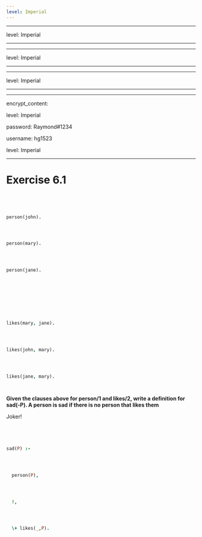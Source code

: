 ```yaml
---
level: Imperial
---
```

---
level: Imperial
---
---
level: Imperial
---
---
level: Imperial
---
---
encrypt_content:
  level: Imperial
  password: Raymond#1234
  username: hg1523
level: Imperial
---
# Exercise 6.1

```prolog
person(john).
person(mary).
person(jane).

likes(mary, jane).
likes(john, mary).
likes(jane, mary).
```

**Given the clauses above for person/1 and likes/2, write a definition for sad(-P). A person is sad if there is no person that likes them**

Joker!

```prolog
sad(P) :-
  person(P),
  !,
  \+ likes(_,P).
```